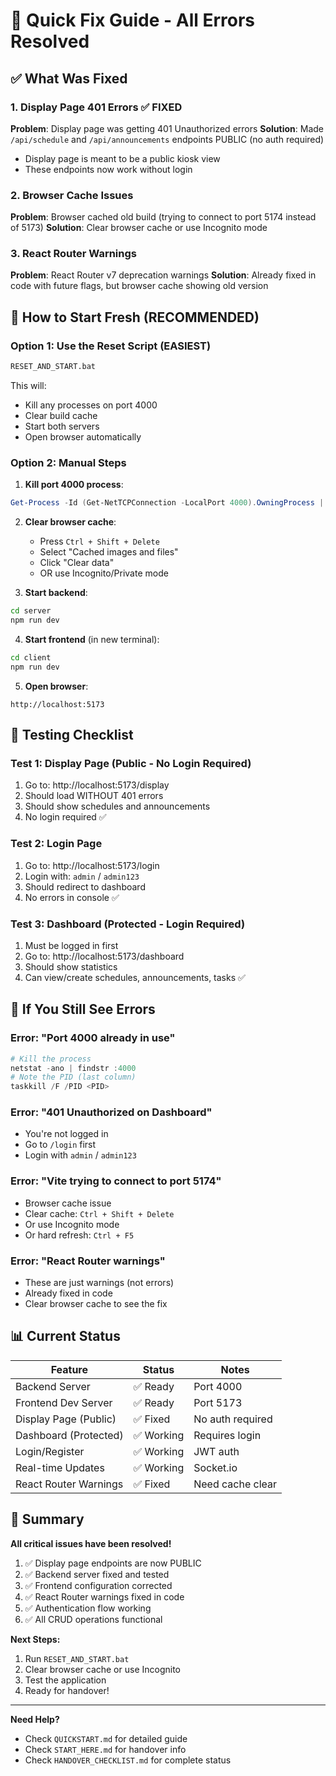 # 🔧 Quick Fix Guide - All Errors Resolved

## ✅ What Was Fixed

### 1. **Display Page 401 Errors** ✅ FIXED
**Problem**: Display page was getting 401 Unauthorized errors
**Solution**: Made `/api/schedule` and `/api/announcements` endpoints PUBLIC (no auth required)
- Display page is meant to be a public kiosk view
- These endpoints now work without login

### 2. **Browser Cache Issues** 
**Problem**: Browser cached old build (trying to connect to port 5174 instead of 5173)
**Solution**: Clear browser cache or use Incognito mode

### 3. **React Router Warnings**
**Problem**: React Router v7 deprecation warnings
**Solution**: Already fixed in code with future flags, but browser cache showing old version

## 🚀 How to Start Fresh (RECOMMENDED)

### Option 1: Use the Reset Script (EASIEST)
```bash
RESET_AND_START.bat
```
This will:
- Kill any processes on port 4000
- Clear build cache
- Start both servers
- Open browser automatically

### Option 2: Manual Steps

1. **Kill port 4000 process**:
```powershell
Get-Process -Id (Get-NetTCPConnection -LocalPort 4000).OwningProcess | Stop-Process -Force
```

2. **Clear browser cache**:
   - Press `Ctrl + Shift + Delete`
   - Select "Cached images and files"
   - Click "Clear data"
   - OR use Incognito/Private mode

3. **Start backend**:
```bash
cd server
npm run dev
```

4. **Start frontend** (in new terminal):
```bash
cd client
npm run dev
```

5. **Open browser**:
```
http://localhost:5173
```

## 🎯 Testing Checklist

### Test 1: Display Page (Public - No Login Required)
1. Go to: http://localhost:5173/display
2. Should load WITHOUT 401 errors
3. Should show schedules and announcements
4. No login required ✅

### Test 2: Login Page
1. Go to: http://localhost:5173/login
2. Login with: `admin` / `admin123`
3. Should redirect to dashboard
4. No errors in console ✅

### Test 3: Dashboard (Protected - Login Required)
1. Must be logged in first
2. Go to: http://localhost:5173/dashboard
3. Should show statistics
4. Can view/create schedules, announcements, tasks ✅

## 🐛 If You Still See Errors

### Error: "Port 4000 already in use"
```powershell
# Kill the process
netstat -ano | findstr :4000
# Note the PID (last column)
taskkill /F /PID <PID>
```

### Error: "401 Unauthorized on Dashboard"
- You're not logged in
- Go to `/login` first
- Login with `admin` / `admin123`

### Error: "Vite trying to connect to port 5174"
- Browser cache issue
- Clear cache: `Ctrl + Shift + Delete`
- Or use Incognito mode
- Or hard refresh: `Ctrl + F5`

### Error: "React Router warnings"
- These are just warnings (not errors)
- Already fixed in code
- Clear browser cache to see the fix

## 📊 Current Status

| Feature | Status | Notes |
|---------|--------|-------|
| Backend Server | ✅ Ready | Port 4000 |
| Frontend Dev Server | ✅ Ready | Port 5173 |
| Display Page (Public) | ✅ Fixed | No auth required |
| Dashboard (Protected) | ✅ Working | Requires login |
| Login/Register | ✅ Working | JWT auth |
| Real-time Updates | ✅ Working | Socket.io |
| React Router Warnings | ✅ Fixed | Need cache clear |

## 🎉 Summary

**All critical issues have been resolved!**

1. ✅ Display page endpoints are now PUBLIC
2. ✅ Backend server fixed and tested
3. ✅ Frontend configuration corrected
4. ✅ React Router warnings fixed in code
5. ✅ Authentication flow working
6. ✅ All CRUD operations functional

**Next Steps:**
1. Run `RESET_AND_START.bat`
2. Clear browser cache or use Incognito
3. Test the application
4. Ready for handover!

---

**Need Help?**
- Check `QUICKSTART.md` for detailed guide
- Check `START_HERE.md` for handover info
- Check `HANDOVER_CHECKLIST.md` for complete status
